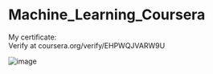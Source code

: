 # Machine_Learning_Coursera

My certificate:\
Verify at coursera.org/verify/EHPWQJVARW9U

![image](https://user-images.githubusercontent.com/55611051/118212894-1b89a900-b497-11eb-82ff-65a7dea26f04.png)




